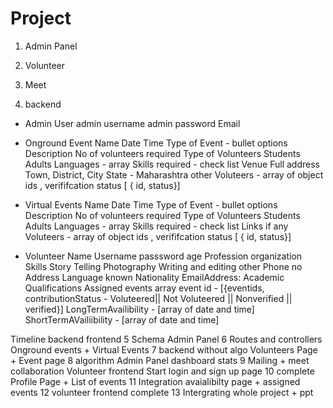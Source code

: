 # Project 
1. Admin Panel



2. Volunteer



3. Meet


4. backend

- Admin User
   admin username 
   admin password
   Email


-  Onground Event
   Name
   Date
   Time
   Type of Event  - bullet options
   Description
   No of volunteers required
   Type of Volunteers
     Students
     Adults
   Languages  -  array
    Skills required - check list
   Venue Full address
   Town,
   District,
   City
   State - 
   Maharashtra
    other
   Voluteers - array of object ids , verififcation status [ { id, status}]

-  Virtual Events
         Name
   Date
   Time
   Type of Event  - bullet options
   Description
   No of volunteers required
   Type of Volunteers
     Students
     Adults
   Languages  -  array
    Skills required - check list
   Links if any
   Voluteers - array of object ids , verififcation status [ { id, status}]

- Volunteer
    Name
    Username 
    passsword
    age 
    Profession
    organization
    Skills
        Story Telling
        Photography
        Writing and editing
        other
    Phone no
    Address
    Language known
    Nationality
    EmailAddress:
    Academic Qualifications
    Assigned events array event id - [{eventids, contributionStatus - Voluteered|| Not Voluteered || Nonverified || verified}]
    LongTermAvailibility - [array of date and time]
    ShortTermAVailiibility - [array of date and time]


Timeline   backend                       frontend
5           Schema                          Admin Panel 
6           Routes and controllers          Onground events + Virtual Events
7           backend without algo            Volunteers Page + Event page
8           algorithm                       Admin Panel dashboard stats
9           Mailing + meet collaboration    Volunteer frontend Start login and sign up page
10          complete                        Profile Page  + List of events
11          Integration                     avaialibilty page + assigned events
12                                          volunteer frontend complete
13                            Intergrating whole project + ppt 




   
